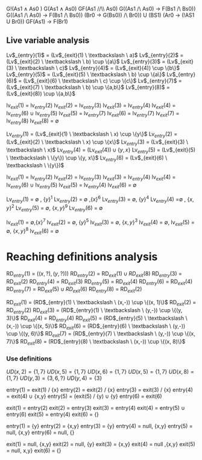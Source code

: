 G!(As1 $\land$ As0 )
G(As1 $\land$ As0)
GF(As1 /\/\\\ As0)
G((As1 /\\ As0) -> F(Bs1 /\\ Bs0))
G((As1 /\\ As0) -> F(Bs1 /\\ Bs0))
(Br0 -> G(Bs0)) /\\ Br0)) U (BS1)
(Ar0 -> (!AS1 U Br0))
GF(As1) -> F(Br1)

<h2>Live variable analysis</h2>
Lv$_{entry}(1)$  = (Lv$_{exit}(1) \ \textbackslash \ a)$
Lv$_{entry}(2)$  =  (Lv$_{exit}(2) \ \textbackslash  \ b) \cup \{a\}$
Lv$_{entry}(3)$  = (Lv$_{exit}(3) \ \textbackslash \ c)$
Lv$_{entry}(4)$  = (Lv$_{exit}(4)) \cup \{b\}$
Lv$_{entry}(5)$  = (Lv$_{exit}(5) \ \textbackslash  \ b) \cup \{a\}$
Lv$_{entry}(6)$  = (Lv$_{exit}(6) \ \textbackslash  \ c) \cup \{c\}$
Lv$_{entry}(7)$  = (Lv$_{exit}(7) \ \textbackslash  \ b) \cup \{a,b\}$
Lv$_{entry}(8)$  = (Lv$_{exit}(8)) \cup \{a,b\}$

lv$_{exit}(1)$  = lv$_{entry}(2)$
lv$_{exit}(2)$  = lv$_{entry}(3)$
lv$_{exit}(3)$  = lv$_{entry}(4)$
lv$_{exit}(4)$  = lv$_{entry}(6)$ $\cup$ lv$_{entry}(5)$
lv$_{exit}(5)$  = lv$_{entry}(7)$
lv$_{exit}(6)$  =  lv$_{entry}(7)$
lv$_{exit}(7)$  = lv$_{entry}(8)$
lv$_{exit}(8)$  = $\emptyset$


Lv$_{entry}(1)$  =  (Lv$_{exit}(1) \ \textbackslash  \ x) \cup \{y\}$
Lv$_{entry}(2)$  =  (Lv$_{exit}(2) \ \textbackslash  \ x) \cup \{x\}$
Lv$_{entry}(3)$  = (Lv$_{exit}(3) \ \textbackslash \ x)$
Lv$_{entry}(4)$  = (Lv$_{exit}(4)) \cup \{y,x\}$
Lv$_{entry}(5)$  = (Lv$_{exit}(5) \ \textbackslash  \ \{y\}) \cup \{y, x\}$
Lv$_{entry}(6)$  = (Lv$_{exit}(6) \ \textbackslash \ \{y\})$

lv$_{exit}(1)$  = lv$_{entry}(2)$
lv$_{exit}(2)$  = lv$_{entry}(3)$
lv$_{exit}(3)$  = lv$_{entry}(4)$
lv$_{exit}(4)$  = lv$_{entry}(6)$ $\cup$ lv$_{entry}(5)$
lv$_{exit}(5)$  = lv$_{entry}(4)$
lv$_{exit}(6)$  = $\emptyset$

Lv$_{entry}(1)$  = $\emptyset$ , $\{y\}^1$
Lv$_{entry}(2)$  = $\emptyset$  ,$\{x\}^6$
Lv$_{entry}(3)$  = $\emptyset$, $\{y\}^4$
Lv$_{entry}(4)$  =$\emptyset$ , $\{x,y\}^2$
Lv$_{entry}(5)$  = $\emptyset$, $\{x,y\}^9$
Lv$_{entry}(6)$  = $\emptyset$

lv$_{exit}(1)$  = $\emptyset$,$\{x\}^7$
lv$_{exit}(2)$  = $\emptyset$,  $\{y\}^5$
lv$_{exit}(3)$  = $\emptyset$, $\{x,y\}^3$
lv$_{exit}(4)$  = $\emptyset$, 
lv$_{exit}(5)$  = $\emptyset$, $\{x,y\}^8$
lv$_{exit}(6)$  = $\emptyset$




<h1> Reaching definitions analysis</h1>

RD$_{entry}(1)$  = $((x, ?), (y,?)))$
RD$_{entry}(2)$  = RD$_{exit}(1) \cup RD_{exit}(8)$
RD$_{entry}(3)$  = RD$_{exit}(2)$
RD$_{entry}(4)$  = RD$_{exit}(3)$
RD$_{entry}(5)$  = RD$_{exit}(4)$
RD$_{entry}(6)$  = RD$_{exit}(4)$
RD$_{entry}(7)$  = RD$_{exit}(5) \cup RD_{exit}(6)$
RD$_{entry}(8)$  = RD$_{exit}(2)$

RD$_{exit}(1)$  = (RD$_{entry}(1) \ \textbackslash \ (x,-)) \cup \{(x, 1)\}$
RD$_{exit}(2)$  =  RD$_{entry}(2)$
RD$_{exit}(3)$  = (RD$_{entry}(1) \ \textbackslash \ (y,-)) \cup \{(y, 3)\}$
RD$_{exit}(4)$  = RD$_{entry}(4)$
RD$_{exit}(5)$  = (RD$_{entry}(5) \ \textbackslash \ (x,-)) \cup \{(x, 5)\}$
RD$_{exit}(6)$  = (RD$_{entry}(6) \ \textbackslash \ (y,-)) \cup \{(y, 6)\}$
RD$_{exit}(7)$  = (RD$_{entry}(7) \ \textbackslash \ (y,-)) \cup \{(x, 7)\}$
RD$_{exit}(8)$  = (RD$_{entry}(8) \ \textbackslash \ (x,-)) \cup \{(x, 8)\}$

<h3> Use definitions </h3>

$UD(x,2) = \{1, 7\}$
$UD(x,5) = \{1, 7\}$
$UD(x,6) = \{1, 7\}$
$UD(x,5) = \{1, 7\}$
$UD(x,8) = \{1,7\}$
$UD(y,3) = \{3,6, ?\}$
$UD(y,4) = \{3\}$








entry(1) = exit(1) / {x}
entry(2) = exit(2) / {x}
entry(3) = exit(3) / {x}
entry(4) = exit(4) $\cup$ {x,y}
entry(5) = (exit(5) / {y) $\cup$ {y}
entry(6) = exit(6) 


exit(1) = entry(2)
exit(2) = entry(3)
exit(3) = entry(4)
exit(4) = entry(5) $\cup$ entry(6)
exit(5) = entry(4)
exit(6) = {}


entry(1) = {y}
entry(2) = {x,y}
entry(3) = {y}
entry(4) = null, {x,y}
entry(5) = null, {x,y}
entry(6) = null, {} 

exit(1) = null, {x,y}
exit(2) = null, {y}
exit(3) = {x,y}
exit(4) = null ,{x,y}
exit(5) = null, x,y}
exit(6) = {} 



























